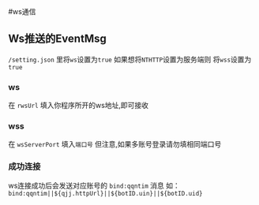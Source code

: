 #ws通信

## Ws推送的EventMsg
`/setting.json` 里将`ws`设置为`true`
如果想将`NTHTTP`设置为服务端则 将`wss`设置为`true`

### ws
在 `rwsUrl` 填入你程序所开的ws地址,即可接收

### wss
在 `wsServerPort` 填入`端口号`
但注意,如果多账号登录请勿填相同端口号


### 成功连接
ws连接成功后会发送对应账号的 `bind:qqntim` 消息
如：
```bind:qqntim||${qjj.httpUrl}||${botID.uin}||${botID.uid}```

